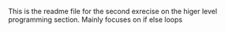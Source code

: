 This is the readme file for the second exrecise on the higer level programming section. Mainly focuses on if else loops